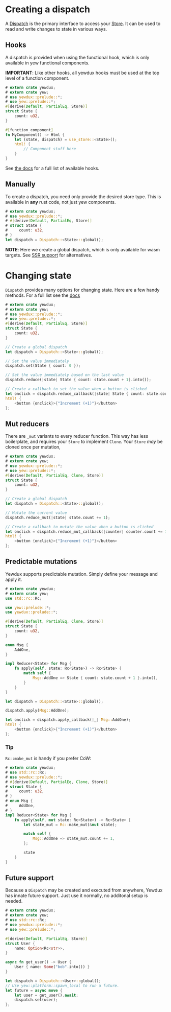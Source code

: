 # Creating a dispatch

A [Dispatch](https://docs.rs/yewdux/latest/yewdux/dispatch/struct.Dispatch.html) is the primary
interface to access your [Store](https://docs.rs/yewdux/latest/yewdux/store/trait.Store.html). It
can be used to read and write changes to state in various ways.

## Hooks

A dispatch is provided when using the functional hook, which is only available in yew functional
components.

**IMPORTANT**: Like other hooks, all yewdux hooks must be used at the top level of a function
component.

```rust
# extern crate yewdux;
# extern crate yew;
# use yewdux::prelude::*;
# use yew::prelude::*;
#[derive(Default, PartialEq, Store)]
struct State {
    count: u32,
}

#[function_component]
fn MyComponent() -> Html {
    let (state, dispatch) = use_store::<State>();
    html! {
        // Component stuff here
    }
}
```

See [the docs](https://docs.rs/yewdux/latest/yewdux/functional/index.html) for a full list of
available hooks.

## Manually

To create a dispatch, you need only provide the desired store type. This is available in **any**
rust code, not just yew components.

```rust
# extern crate yewdux;
# use yewdux::prelude::*;
# #[derive(Default, PartialEq, Store)]
# struct State {
#     count: u32,
# }
let dispatch = Dispatch::<State>::global();
```

**NOTE**: Here we create a global dispatch, which is only available for wasm targets. See
[SSR support](./ssr.md) for alternatives.

# Changing state

`Dispatch` provides many options for changing state. Here are a few handy methods. For a full list
see the [docs](https://docs.rs/yewdux/latest/yewdux/dispatch/struct.Dispatch.html#)


```rust
# extern crate yewdux;
# extern crate yew;
# use yewdux::prelude::*;
# use yew::prelude::*;
#[derive(Default, PartialEq, Store)]
struct State {
    count: u32,
}

// Create a global dispatch
let dispatch = Dispatch::<State>::global();

// Set the value immediately
dispatch.set(State { count: 0 });

// Set the value immediately based on the last value
dispatch.reduce(|state| State { count: state.count + 1}.into());

// Create a callback to set the value when a button is clicked
let onclick = dispatch.reduce_callback(|state| State { count: state.count + 1}.into());
html! {
    <button {onclick}>{"Increment (+1)"}</button>
};
```

## Mut reducers

There are `_mut` variants to every reducer function. This way has less boilerplate, and requires
your `Store` to implement `Clone`. Your `Store` *may* be cloned once per mutation,

```rust
# extern crate yewdux;
# extern crate yew;
# use yewdux::prelude::*;
# use yew::prelude::*;
#[derive(Default, PartialEq, Clone, Store)]
struct State {
    count: u32,
}

// Create a global dispatch
let dispatch = Dispatch::<State>::global();

// Mutate the current value
dispatch.reduce_mut(|state| state.count += 1);

// Create a callback to mutate the value when a button is clicked
let onclick = dispatch.reduce_mut_callback(|counter| counter.count += 1);
html! {
    <button {onclick}>{"Increment (+1)"}</button>
};
```

## Predictable mutations

Yewdux supports predictable mutation. Simply define your message and apply it.

```rust
# extern crate yewdux;
# extern crate yew;
use std::rc::Rc;

use yew::prelude::*;
use yewdux::prelude::*;

#[derive(Default, PartialEq, Clone, Store)]
struct State {
    count: u32,
}

enum Msg {
    AddOne,
}

impl Reducer<State> for Msg {
    fn apply(self, state: Rc<State>) -> Rc<State> {
        match self {
            Msg::AddOne => State { count: state.count + 1 }.into(),
        }
    }
}

let dispatch = Dispatch::<State>::global();

dispatch.apply(Msg::AddOne);

let onclick = dispatch.apply_callback(|_| Msg::AddOne);
html! {
    <button {onclick}>{"Increment (+1)"}</button>
};
```

### Tip

`Rc::make_mut` is handy if you prefer CoW:

```rust
# extern crate yewdux;
# use std::rc::Rc;
# use yewdux::prelude::*;
# #[derive(Default, PartialEq, Clone, Store)]
# struct State {
#     count: u32,
# }
# enum Msg {
#     AddOne,
# }
impl Reducer<State> for Msg {
    fn apply(self, mut state: Rc<State>) -> Rc<State> {
        let state_mut = Rc::make_mut(&mut state);

        match self {
            Msg::AddOne => state_mut.count += 1,
        };

        state
    }
}
```

## Future support

Because a `Dispatch` may be created and executed from anywhere, Yewdux has innate future support.
Just use it normally, no additonal setup is needed.

```rust
# extern crate yewdux;
# extern crate yew;
# use std::rc::Rc;
# use yewdux::prelude::*;
# use yew::prelude::*;

#[derive(Default, PartialEq, Store)]
struct User {
    name: Option<Rc<str>>,
}

async fn get_user() -> User {
    User { name: Some("bob".into()) }
}

let dispatch = Dispatch::<User>::global();
// Use yew::platform::spawn_local to run a future.
let future = async move {
    let user = get_user().await;
    dispatch.set(user);
};
```

